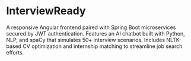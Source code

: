 # InterviewReady
A responsive Angular frontend paired with Spring Boot microservices secured by JWT authentication. Features an AI chatbot built with Python, NLP, and spaCy that simulates 50+ interview scenarios. Includes NLTK-based CV optimization and internship matching to streamline job search efforts.
